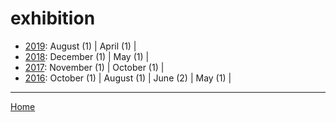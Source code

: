 # exhibition

  * [2019](./exhibition-2019.md): 
      August (1) | 
      April (1) | 
  * [2018](./exhibition-2018.md): 
      December (1) | 
      May (1) | 
  * [2017](./exhibition-2017.md): 
      November (1) | 
      October (1) | 
  * [2016](./exhibition-2016.md): 
      October (1) | 
      August (1) | 
      June (2) | 
      May (1) | 

----

[Home](../)
